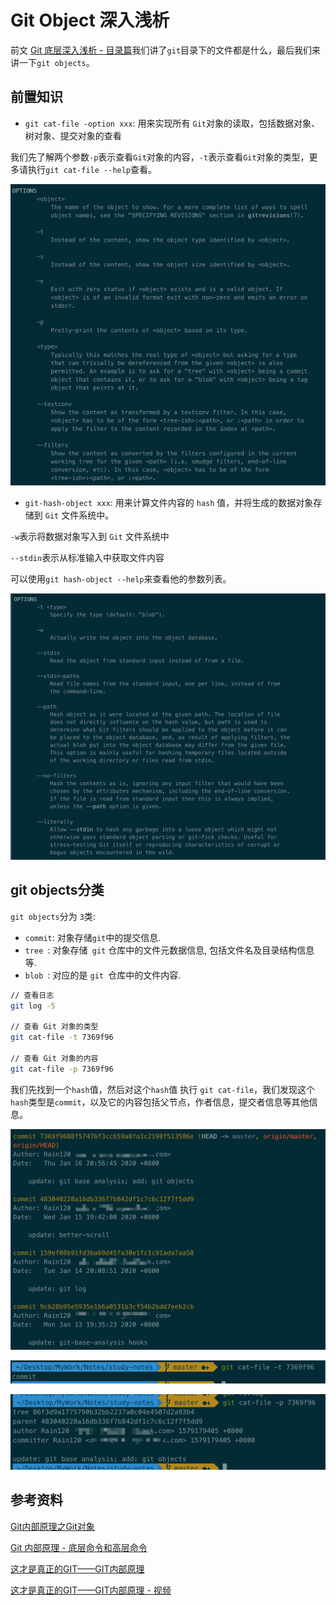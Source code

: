 # Git Object 深入浅析

前文 [Git 底层深入浅析 - 目录篇](./git-base-analysis)我们讲了`git`目录下的文件都是什么，最后我们来讲一下`git objects`。

## 前置知识

- `git cat-file -option xxx`: 用来实现所有 `Git`对象的读取，包括数据对象、树对象、提交对象的查看

我们先了解两个参数`-p`表示查看`Git`对象的内容，`-t`表示查看`Git`对象的类型，更多请执行`git cat-file --help`查看。

![git-cat-file.png](../images/git-cat-file.png)

- `git-hash-object xxx`: 用来计算文件内容的 `hash` 值，并将生成的数据对象存储到 `Git` 文件系统中。

`-w`表示将数据对象写入到 `Git` 文件系统中

`--stdin`表示从标准输入中获取文件内容

可以使用`git hash-object --help`来查看他的参数列表。

![git-hash-object.png](../images/git-hash-object.png)

## git objects分类

`git objects`分为 `3`类:

- `commit`: 对象存储` git `中的提交信息.
- `tree `: 对象存储` git` 仓库中的文件元数据信息, 包括文件名及目录结构信息等.
- `blob `: 对应的是 `git `仓库中的文件内容.

```sh
// 查看日志
git log -5

// 查看 Git 对象的类型
git cat-file -t 7369f96

// 查看 Git 对象的内容
git cat-file -p 7369f96
```

我们先找到一个`hash`值，然后对这个`hash`值 执行 `git cat-file`，我们发现这个`hash`类型是`commit`，以及它的内容包括父节点，作者信息，提交者信息等其他信息。

![git-log.png](../images/git-log.png)

![git-cat-file-t.png](../images/git-cat-file-t.png)

![git-cat-file-p.png](../images/git-cat-file-p.png)

## 参考资料

[Git内部原理之Git对象](https://jingsam.github.io/2018/06/03/git-objects.html)

[Git 内部原理 - 底层命令和高层命令](https://git-scm.com/book/zh/v2/Git-%E5%86%85%E9%83%A8%E5%8E%9F%E7%90%86-%E5%BA%95%E5%B1%82%E5%91%BD%E4%BB%A4%E4%B8%8E%E4%B8%8A%E5%B1%82%E5%91%BD%E4%BB%A4)

[这才是真正的GIT——GIT内部原理](https://www.lzane.com/tech/git-internal/)

[这才是真正的GIT——GIT内部原理 - 视频](https://www.bilibili.com/video/av77252063?t=2070)


